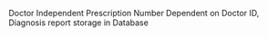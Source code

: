 Doctor Independent Prescription Number Dependent on Doctor ID,
Diagnosis report storage in Database
